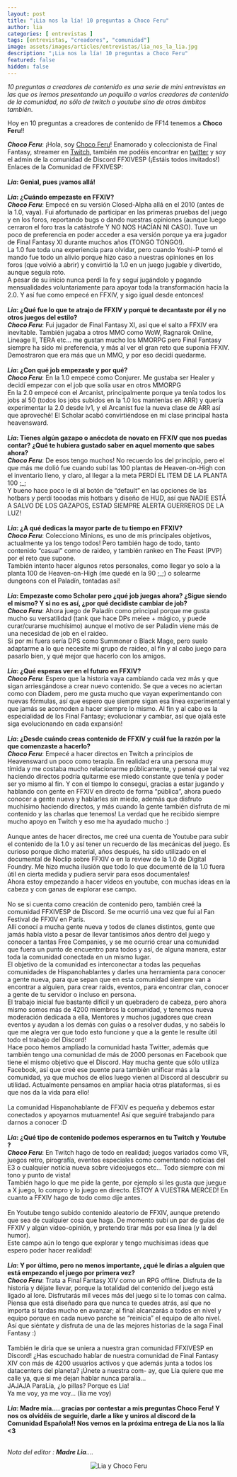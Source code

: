 ```yaml
---
layout: post
title: "¡Lia nos la lía! 10 preguntas a Choco Feru"
author: lia
categories: [ entrevistas ]
tags: [entrevistas, "creadores", "comunidad"]
image: assets/images/articles/entrevistas/lia_nos_la_lia.jpg
description: "¡Lia nos la lía! 10 preguntas a Choco Feru"
featured: false
hidden: false
---
```

*10 preguntas a creadores de contenido es una serie de mini entrevistas en las que os iremos presentando un poquillo a varios creadores de contenido de la comunidad, no sólo de twitch o youtube sino de otros ámbitos también.*

Hoy en 10 preguntas a creadores de contenido de FF14 tenemos a **Choco Feru**!!

<div class="card">
  <div class="card-body">
    <i><b>Choco Feru</b></i>: ¡Hola, soy <a href="https://twitter.com/ChocoFeru" target="_blank">Choco Feru</a>! Enamorado y coleccionista de Final Fantasy, streamer en <a href="https://www.twitch.tv/chocoferu" target="_blank">Twitch</a>, también me podéis encontrar en <a href="https://twitter.com/ChocoFeru" target="_blank">twitter</a> y soy el admin de la comunidad de Discord FFXIVESP (¡Estáis todos invitados!)<br/>
    Enlaces de la Comunidad de FFXIVESP:
    <a href="https://t.co/nqeW3v0Lcy?amp=1" target="_blank"><i class="fab fa-discord"></i></a>
    <a href="https://www.twitter.com/FFXIVESP_" target="_blank"><i class="fab fa-twitter"></i></a>
    <a href="https://www.facebook.com/groups/ffxivesp" target="_blank"><i class="fab fa-facebook"></i></a>
  </div>
</div>

<br/>

<div class="card">
  <div class="card-header">
     <b><i>Lia</i>: Genial, pues ¡vamos allá!</b>
  </div>
</div>

<br/>

<div class="card">
  <div class="card-header">
     <b><i>Lia</i>: ¿Cuándo empezaste en FFXIV?</b>
  </div>
  <div class="card-body">
    <i><b>Choco Feru</b></i>: Empecé en su versión Closed-Alpha allá en el 2010 (antes de la 1.0, vaya). Fui afortunado de participar en las primeras pruebas del juego y en los foros, reportando bugs o dando nuestras opiniones (aunque luego cerraron el foro tras la catástrofe Y NO NOS HACÍAN NI CASO). Tuve un poco de preferencia en poder acceder a esa versión porque ya era jugador de Final Fantasy XI durante muchos años (TONGO TONGO!).<br/>
La 1.0 fue toda una experiencia para olvidar, pero cuando Yoshi-P tomó el mando fue todo un alivio porque hizo caso a nuestras opiniones en los foros (que volvió a abrir) y convirtió la 1.0 en un juego jugable y divertido, aunque seguía roto.<br/> 
A pesar de su inicio nunca perdí la fe y seguí jugándolo y pagando mensualidades voluntariamente para apoyar toda la transformación hacia la 2.0. 
Y así fue como empecé en FFXIV, y sigo igual desde entonces!

  </div>
</div>

<br/>

<div class="card">
  <div class="card-header">
     <b><i>Lia</i>: ¿Qué fue lo que te atrajo de FFXIV y porqué te decantaste por él y no otros juegos del estilo?</b>
  </div>
  <div class="card-body">
    <i><b>Choco Feru</b></i>: Fui jugador de Final Fantasy XI, así que el salto a FFXIV era inevitable.
También jugaba a otros MMO como WoW, Ragnarok Online, Lineage II, TERA etc… me gustan mucho los MMORPG pero Final Fantasy siempre ha sido mi preferencia, y más al ver el gran reto que suponía FFXIV. Demostraron que era más que un MMO, y por eso decidí quedarme.

  </div>
</div>

<br/>


<div class="card">
  <div class="card-header">
     <b><i>Lia</i>: ¿Con qué job empezaste y por qué?</b>
  </div>
  <div class="card-body">
    <i><b>Choco Feru</b></i>: En la 1.0 empecé como Conjurer. Me gustaba ser Healer y decidí empezar con el job que solía usar en otros MMORPG<br/>
    En la 2.0 empecé con el Arcanist, principalmente porque ya tenía todos los jobs al 50 (todos los jobs subidos en la 1.0 los mantenías en ARR) y quería experimentar la 2.0 desde lv1, y el Arcanist fue la nueva clase de ARR así que aproveché! El Scholar acabó convirtiéndose en mi clase principal hasta heavensward.
  </div>    
</div>

<br/>

<div class="card">
  <div class="card-header">
     <b><i>Lia</i>: Tienes algún gazapo o anécdota de novato en FFXIV que nos puedas contar? ¿Qué te hubiera gustado saber en aquel momento que sabes ahora?</b>
  </div>
  <div class="card-body">
    <i><b>Choco Feru</b></i>: De esos tengo muchos! No recuerdo los del principio, pero el que más me dolió fue cuando subí las 100 plantas de Heaven-on-High con el inventario lleno, y claro, al llegar a la meta PERDÍ EL ITEM DE LA PLANTA 100 ;_;<br/>
    Y bueno hace poco le di al botón de “default” en las opciones de las hotbars y perdí tooodas mis hotbars y diseño de HUD, así que NADIE ESTÁ A SALVO DE LOS GAZAPOS, ESTAD SIEMPRE ALERTA GUERREROS DE LA LUZ!
  </div>
</div>

<br/>

<div class="card">
  <div class="card-header">
     <b><i>Lia</i>: ¿A qué dedicas la mayor parte de tu tiempo en FFXIV?</b>
  </div>
  <div class="card-body">
    <i><b>Choco Feru</b></i>: Colecciono Minions, es uno de mis principales objetivos, actualmente ya los tengo todos! Pero también hago de todo, tanto contenido “casual” como de raideo, y también rankeo en The Feast (PVP) por el reto que supone.<br/>
    También intento hacer algunos retos personales, como llegar yo solo a la planta 100 de Heaven-on-High (me quedé en la 90 ;_;) o solearme dungeons con el Paladín, tontadas así!
  </div>
</div>

<br/>

<div class="card">
  <div class="card-header">
     <b><i>Lia</i>: Empezaste como Scholar pero ¿qué job juegas ahora? ¿Sigue siendo el mismo? Y si no es así, ¿por qué decidiste cambiar de job?</b>
  </div>
  <div class="card-body">
    <i><b>Choco Feru</b></i>: Ahora juego de Paladín como principal porque me gusta mucho su versatilidad (tank que hace DPs melee + mágico, y puede curar/curarse muchísimo) aunque el motivo de ser Paladín viene más de una necesidad de job en el raideo.<br/>
    Si por mi fuera sería DPS como Summoner o Black Mage, pero suelo adaptarme a lo que necesite mi grupo de raideo, al fin y al cabo juego para pasarlo bien, y qué mejor que hacerlo con los amigos.
  </div>
</div>

<br/>

<div class="card">
  <div class="card-header">
     <b><i>Lia</i>: ¿Qué esperas ver en el futuro en FFXIV?</b>
  </div>
  <div class="card-body">
    <i><b>Choco Feru</b></i>: Espero que la historia vaya cambiando cada vez más y que sigan arriesgándose a crear nuevo contenido. Se que a veces no aciertan como con Diadem, pero me gusta mucho que vayan experimentando con nuevas fórmulas, así que espero que siempre sigan esa línea experimental y que jamás se acomoden a hacer siempre lo mismo. Al fin y al cabo es la especialidad de los Final Fantasy; evolucionar y cambiar, así que ojalá este siga evolucionando en cada expansión!
  </div>
</div>

<br/>

<div class="card">
  <div class="card-header">
     <b><i>Lia</i>: ¿Desde cuándo creas contenido de FFXIV y cuál fue la razón por la que comenzaste a hacerlo?</b>
  </div>
  <div class="card-body">
    <i><b>Choco Feru</b></i>: Empecé a hacer directos en Twitch a principios de Heavensward un poco como terapia. En realidad era una persona muy tímida y me costaba mucho relacionarme públicamente, y pensé que tal vez haciendo directos podría quitarme ese miedo constante que tenía y poder ser yo mismo al fin. Y con el tiempo lo conseguí, gracias a estar jugando y hablando con gente en FFXIV en directo de forma “pública”, ahora puedo conocer a gente nueva y hablarles sin miedo, además que disfruto muchísimo haciendo directos, y más cuando la gente también disfruta de mi contenido y las charlas que tenemos! La verdad que he recibido siempre mucho apoyo en Twitch y eso me ha ayudado mucho :)<br/>
    <br/>
    Aunque antes de hacer directos, me creé una cuenta de Youtube para subir el contenido de la 1.0 y así tener un recuerdo de las mecánicas del juego. Es curioso porque dicho material, años después, ha sido utilizado en el documental de Noclip sobre FFXIV o en la review de la 1.0 de Digital Foundry. Me hizo mucha ilusión que todo lo que documenté de la 1.0 fuera útil en cierta medida y pudiera servir para esos documentales!<br/>
    Ahora estoy empezando a hacer vídeos en youtube, con muchas ideas en la cabeza y con ganas de explorar ese campo.<br/>
    <br/>
    No se si cuenta como creación de contenido pero, también creé la comunidad FFXIVESP de Discord. Se me ocurrió una vez que fui al Fan Festival de FFXIV en París. <br/>
    Allí conocí a mucha gente nueva y todos de clanes distintos, gente que jamás había visto a pesar de llevar tantísimos años dentro del juego y conocer a tantas Free Companies, y se me ocurrió crear una comunidad que fuera un punto de encuentro para todos y así, de alguna manera, estar toda la comunidad conectada en un mismo lugar.<br/>
    El objetivo de la comunidad es interconectar a todas las pequeñas comunidades de Hispanohablantes y darles una herramienta para conocer a gente nueva, para que sepan que en esta comunidad siempre van a encontrar a alguien, para crear raids, eventos, para encontrar clan, conocer a gente de tu servidor o incluso en persona.<br/>
    El trabajo inicial fue bastante difícil y un quebradero de cabeza, pero ahora mismo somos más de 4200 miembros la comunidad, y tenemos nueva moderación dedicada a ella, Mentores y muchos jugadores que crean eventos y ayudan a los demás con guías o a resolver dudas, y no sabéis lo que me alegra ver que todo esto funcione y que a la gente le resulte útil todo el trabajo del Discord!<br/>
    Hace poco hemos ampliado la comunidad hasta Twitter, además que también tengo una comunidad de más de 2000 personas en Facebook que tiene el mismo objetivo que el Discord. Hay mucha gente que sólo utiliza Facebook, así que creé ese puente para también unificar más a la comunidad, ya que muchos de ellos luego vienen al Discord al descubrir su utilidad. Actualmente pensamos en ampliar hacia otras plataformas, si es que nos da la vida para ello!<br/>
    <br/>
    La comunidad Hispanohablante de FFXIV es pequeña y debemos estar conectados y apoyarnos mutuamente! Así que seguiré trabajando para darnos a conocer :D
  </div>
</div>

<br/>

<div class="card">
  <div class="card-header">
     <b><i>Lia</i>: ¿Qué tipo de contenido podemos esperarnos en tu Twitch y Youtube ?</b>
  </div>
  <div class="card-body"><i><b>Choco Feru</b></i>: En Twitch hago de todo en realidad; juegos variados como VR, juegos retro, pirografía, eventos especiales como comentando notícias del E3 o cualquier notícia nueva sobre videojuegos etc… Todo siempre con mi tono y punto de vista!<br/>
    También hago lo que me pide la gente, por ejemplo si les gusta que juegue a X juego, lo compro y lo juego en directo. ESTOY A VUESTRA MERCED!
    En cuanto a FFXIV hago de todo como dije antes.<br/>
    <br/>
    En Youtube tengo subido contenido aleatorio de FFXIV, aunque pretendo que sea de cualquier cosa que haga. De momento subí un par de guías de FFXIV y algún vídeo-opinión, y pretendo tirar más por esa línea (y la del humor).<br/> 
    Este campo aún lo tengo que explorar y tengo muchísimas ideas que espero poder hacer realidad!
  </div>
</div>

<br/>

<div class="card">
  <div class="card-header">
     <b><i>Lia</i>: Y por último, pero no menos importante, ¿qué le dirías a alguien que está empezando el juego por primera vez?</b>
  </div>
  <div class="card-body"><i><b>Choco Feru</b></i>: Trata a Final Fantasy XIV como un RPG offline. Disfruta de la historia y déjate llevar, porque la totalidad del contenido del juego está ligado al lore. Disfrutarás mil veces más del juego si te lo tomas con calma. Piensa que está diseñado para que nunca te quedes atrás, así que no importa si tardas mucho en avanzar; al final alcanzarás a todos en nivel y equipo porque en cada nuevo parche se “reinicia” el equipo de alto nivel.<br/>
  Así que siéntate y disfruta de una de las mejores historias de la saga Final Fantasy :)<br/>
  <br/>
  También le diría que se uniera a nuestra gran comunidad FFXIVESP en Discord! ¿Has escuchado hablar de nuestra comunidad de Final Fantasy XIV con más de 4200 usuarios activos y que además junta a todos los datacenters del planeta? ¡Únete a nuestra com- ay, que Lia quiere que me calle ya, que si me dejan hablar nunca paralía...<br/>
  JAJAJA ParaLía, ¿lo pillas? Porque es Lia!<br/>
  Ya me voy, ya me voy… (lia me voy)
  </div>
</div>

<br/>

<div class="card">
  <div class="card-header">
     <b><i>Lia</i>: Madre mía…. gracias por contestar a mis preguntas Choco Feru! Y nos os olvidéis de seguirle, darle a like y uniros al discord de la Comunidad Española!! Nos vemos en la próxima entrega de Lia nos la lía <3</b>
  </div>
</div>

<br/>

<i>Nota del editor : <b>Madre Lia</b>....</i>

<p align="center"><img src="{{ site.baseurl }}/assets/images/articles/entrevistas/lia_chona/lia_chona.jpg" alt="Lia y Choco Feru"/></p>
